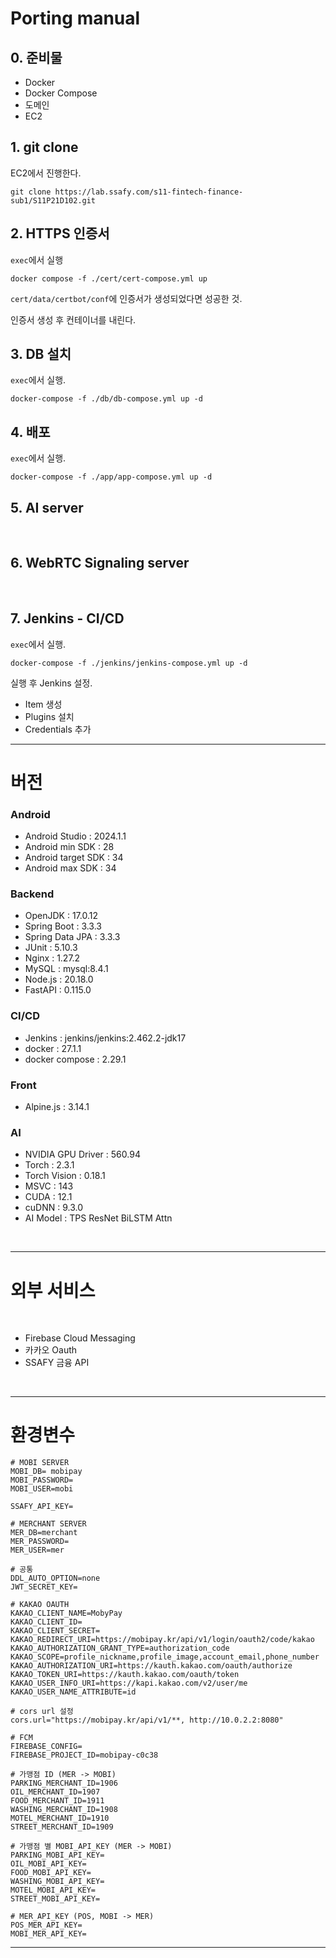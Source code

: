 # Porting manual

## 0. 준비물

- Docker
- Docker Compose
- 도메인
- EC2
  

## 1. git clone

EC2에서 진행한다.  

```
git clone https://lab.ssafy.com/s11-fintech-finance-sub1/S11P21D102.git
```
  
## 2. HTTPS 인증서

`exec`에서 실행  
```
docker compose -f ./cert/cert-compose.yml up
```

`cert/data/certbot/conf`에 인증서가 생성되었다면 성공한 것.  

인증서 생성 후 컨테이너를 내린다.  

## 3. DB 설치

`exec`에서 실행.  
```
docker-compose -f ./db/db-compose.yml up -d
```
  

## 4. 배포

`exec`에서 실행.  
```
docker-compose -f ./app/app-compose.yml up -d
```
  

## 5. AI server

<br>

## 6. WebRTC Signaling server

<br>


## 7. Jenkins - CI/CD

`exec`에서 실행.  
```
docker-compose -f ./jenkins/jenkins-compose.yml up -d
```

실행 후 Jenkins 설정.  

- Item 생성
- Plugins 설치
- Credentials 추가

---

# 버전


### Android
- Android Studio : 2024.1.1
- Android min SDK : 28
- Android target SDK : 34
- Android max SDK : 34

### Backend
- OpenJDK : 17.0.12
- Spring Boot : 3.3.3
- Spring Data JPA : 3.3.3
- JUnit : 5.10.3
- Nginx : 1.27.2
- MySQL : mysql:8.4.1
- Node.js : 20.18.0
- FastAPI : 0.115.0

### CI/CD
- Jenkins : jenkins/jenkins:2.462.2-jdk17
- docker : 27.1.1
- docker compose : 2.29.1

### Front
- Alpine.js : 3.14.1

### AI
- NVIDIA GPU Driver : 560.94
- Torch : 2.3.1
- Torch Vision : 0.18.1
- MSVC : 143
- CUDA : 12.1
- cuDNN : 9.3.0
- AI Model : TPS ResNet BiLSTM Attn

<br>

---
# 외부 서비스
<br>

- Firebase Cloud Messaging
- 카카오 Oauth
- SSAFY 금융 API

<br>

---
# 환경변수

```
# MOBI SERVER
MOBI_DB= mobipay
MOBI_PASSWORD=
MOBI_USER=mobi

SSAFY_API_KEY=

# MERCHANT SERVER
MER_DB=merchant
MER_PASSWORD=
MER_USER=mer

# 공통
DDL_AUTO_OPTION=none
JWT_SECRET_KEY=

# KAKAO OAUTH
KAKAO_CLIENT_NAME=MobyPay
KAKAO_CLIENT_ID=
KAKAO_CLIENT_SECRET=
KAKAO_REDIRECT_URI=https://mobipay.kr/api/v1/login/oauth2/code/kakao
KAKAO_AUTHORIZATION_GRANT_TYPE=authorization_code
KAKAO_SCOPE=profile_nickname,profile_image,account_email,phone_number
KAKAO_AUTHORIZATION_URI=https://kauth.kakao.com/oauth/authorize
KAKAO_TOKEN_URI=https://kauth.kakao.com/oauth/token
KAKAO_USER_INFO_URI=https://kapi.kakao.com/v2/user/me
KAKAO_USER_NAME_ATTRIBUTE=id

# cors url 설정
cors.url="https://mobipay.kr/api/v1/**, http://10.0.2.2:8080"

# FCM
FIREBASE_CONFIG=
FIREBASE_PROJECT_ID=mobipay-c0c38

# 가맹점 ID (MER -> MOBI)
PARKING_MERCHANT_ID=1906
OIL_MERCHANT_ID=1907
FOOD_MERCHANT_ID=1911
WASHING_MERCHANT_ID=1908
MOTEL_MERCHANT_ID=1910
STREET_MERCHANT_ID=1909

# 가맹점 별 MOBI_API_KEY (MER -> MOBI)
PARKING_MOBI_API_KEY=
OIL_MOBI_API_KEY=
FOOD_MOBI_API_KEY=
WASHING_MOBI_API_KEY=
MOTEL_MOBI_API_KEY=
STREET_MOBI_API_KEY=

# MER_API_KEY (POS, MOBI -> MER)
POS_MER_API_KEY=
MOBI_MER_API_KEY=
```

---